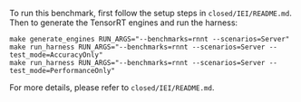 To run this benchmark, first follow the setup steps in `closed/IEI/README.md`. Then to generate the TensorRT engines and run the harness:

```
make generate_engines RUN_ARGS="--benchmarks=rnnt --scenarios=Server"
make run_harness RUN_ARGS="--benchmarks=rnnt --scenarios=Server --test_mode=AccuracyOnly"
make run_harness RUN_ARGS="--benchmarks=rnnt --scenarios=Server --test_mode=PerformanceOnly"
```

For more details, please refer to `closed/IEI/README.md`.